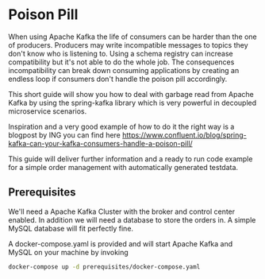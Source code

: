 # Poison Pill
When using Apache Kafka the life of consumers can be harder than the one of producers. Producers may write incompatible messages to topics they don't know who is listening to. Using a schema registry can increase compatibility but it's not able to do the whole job. The consequences incompatibility can break down consuming applications by creating an endless loop if consumers don't handle the poison pill accordingly.

This short guide will show you how to deal with garbage read from Apache Kafka by using the spring-kafka library which is very powerful in decoupled microservice scenarios.

Inspiration and a very good example of how to do it the right way is a blogpost by ING you can find here https://www.confluent.io/blog/spring-kafka-can-your-kafka-consumers-handle-a-poison-pill/

This guide will deliver further information and a ready to run code example for a simple order management with automatically generated testdata.

## Prerequisites

We'll need a Apache Kafka Cluster with the broker and control center enabled. In addition we will need a database to store the orders in. A simple MySQL database will fit perfectly fine.

A docker-compose.yaml is provided and will start Apache Kafka and MySQL on your machine by invoking
 ```bash
 docker-compose up -d prerequisites/docker-compose.yaml
 ```